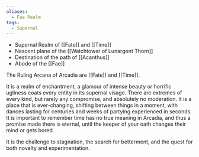 ```yaml
---
aliases:
  - Fae Realm
tags:
  - Supernal
---
```

- Supernal Realm of [[Fate]] and [[Time]]
- Nascent plane of the [[Watchtower of Lunargent Thorn]]
- Destination of the path of [[Acanthus]]
- Abode of the [[Fae]]

The Ruling Arcana of Arcadia are [[Fate]] and [[Time]].

It is a realm of enchantment, a glamour of intense beauty or horrific ugliness coats every entity in its supernal visage. There are extremes of every kind, but rarely any compromise, and absolutely no moderation.
It is a place that is ever-changing, shifting between things in a moment, with dances lasting for centuries and weeks of partying experienced in seconds. 
It is important to remember time has no true meaning in Arcadia, and thus a promise made there is eternal, until the keeper of your oath changes their mind or gets bored.

It is the challenge to stagnation, the search for betterment, and the quest for both novelty and experimentation. 